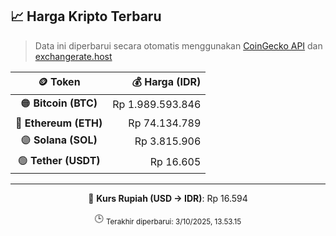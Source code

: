 

<!-- HARGA_KRIPTO -->
## 📈 Harga Kripto Terbaru

> Data ini diperbarui secara otomatis menggunakan [CoinGecko API](https://www.coingecko.com/) dan [exchangerate.host](https://exchangerate.host/)

<div align="center">

| 🪙 Token | 💰 Harga (IDR) |
|:------:|---------------:|
| 🟠 **Bitcoin (BTC)**   | Rp 1.989.593.846 |
| 🔵 **Ethereum (ETH)**  | Rp 74.134.789 |
| 🟣 **Solana (SOL)**    | Rp 3.815.906 |
| 🟢 **Tether (USDT)**   | Rp 16.605 |

---

💱 **Kurs Rupiah (USD → IDR)**: Rp 16.594

🕒 <sub>Terakhir diperbarui: 3/10/2025, 13.53.15</sub>

</div>
<!-- /HARGA_KRIPTO -->